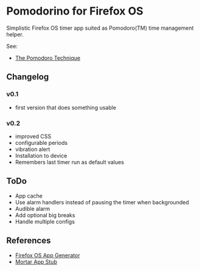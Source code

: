 # Pomodorino for Firefox OS

Simplistic Firefox OS timer app suited as Pomodoro(TM) time management helper.

See:

* [The Pomodoro Technique](http://www.pomodorotechnique.com/book/)

## Changelog

### v0.1
  * first version that does something usable

### v0.2
  * improved CSS
  * configurable periods
  * vibration alert
  * Installation to device
  * Remembers last timer run as default values

## ToDo

* App cache
* Use alarm handlers instead of pausing the timer when backgrounded
* Audible alarm
* Add optional big breaks
* Handle multiple configs

## References

* [Firefox OS App Generator](https://marketplace.firefox.com/developers/docs/app_generator)
* [Mortar App Stub](https://github.com/mozilla/mortar-app-stub)

